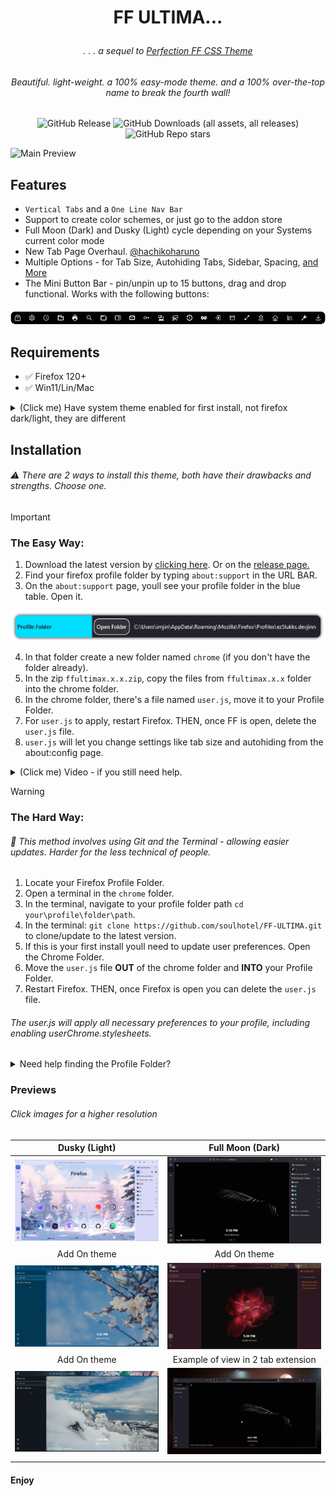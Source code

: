 # <p align="center"> FF ULTIMA... </p>

###### <p align="center">. . . a sequel to [Perfection FF CSS Theme](https://github.com/soulhotel/Perfection-Firefox-CSS-Theme) </p>

###### <p align="center">Beautiful. light-weight. a 100% easy-mode theme. and a 100% over-the-top name to break the fourth wall!</p>

<div align="center">

![GitHub Release](https://img.shields.io/github/v/release/soulhotel/FF-CSS-ULTIMA?style=for-the-badge) ![GitHub Downloads (all assets, all releases)](https://img.shields.io/github/downloads/soulhotel/ff-ultima/total?style=for-the-badge&color=blue) ![GitHub Repo stars](https://img.shields.io/github/stars/soulhotel/FF-CSS-ULTIMA?style=for-the-badge)

</div>

![Main Preview](doc/preview/prev1.gif)

## Features

- `Vertical Tabs` and a `One Line Nav Bar`
- Support to create color schemes, or just go to the addon store
- Full Moon (Dark) and Dusky (Light) cycle depending on your Systems current color mode
- New Tab Page Overhaul. [@hachikoharuno](https://github.com/hachikoharuno/Beautiful-newtab-Firefox) 
- Multiple Options - for Tab Size, Autohiding Tabs, Sidebar, Spacing, [and More](doc/Modification.md)
- The Mini Button Bar - pin/unpin up to 15 buttons, drag and drop functional. Works with the following buttons:

![prevautohide](doc/preview/prevmini-bar.png)

## Requirements

- ✅ Firefox 120+
- ✅ Win11/Lin/Mac

<details>
<summary>(Click me) Have system theme enabled for first install, not firefox dark/light, they are different</summary>
  
![install1](doc/preview/install1.jpg) ![install2](doc/preview/install2.jpg)
</details>

## Installation

###### :warning: There are 2 ways to install this theme, both have their drawbacks and strengths. Choose one.

> [!IMPORTANT]
> ### The Easy Way:
> 1. Download the latest version by [clicking here](https://github.com/soulhotel/FF-ULTIMA/archive/refs/heads/main.zip). Or on the [release page.](https://github.com/soulhotel/FF-CSS-ULTIMA/releases/latest)
> 2. Find your firefox profile folder by typing `about:support` in the URL BAR.
> 3. On the `about:support` page, youll see your profile folder in the blue table. Open it.
>
> ![aboutsupport](doc/preview/about_support.png)
>
> 4. In that folder create a new folder named `chrome` (if you don't have the folder already).
> 5. In the zip `ffultimax.x.x.zip`, copy the files from `ffultimax.x.x` folder into the chrome folder.
> 6. In the chrome folder, there's a file named `user.js`, move it to your Profile Folder.
> 7. For `user.js` to apply, restart Firefox. THEN, once FF is open, delete the `user.js` file.
> 8. `user.js` will let you change settings like tab size and autohiding from the about:config page.

<details>
<summary>(Click me) Video - if you still need help.</summary>
  
https://github.com/soulhotel/FF-ULTIMA/assets/155501797/dbc7fc96-e975-4a6f-820d-f69efa04cf8e
</details>

> [!warning]
> ### The Hard Way:
> ###### 🔄 This method involves using Git and the Terminal - allowing easier updates. Harder for the less technical of people.
>
> 1. Locate your Firefox Profile Folder.
> 2. Open a terminal in the `chrome` folder.
> 3. In the terminal, navigate to your profile folder path `cd your\profile\folder\path`.
> 4. In the terminal: `git clone https://github.com/soulhotel/FF-ULTIMA.git` to clone/update to the latest version.
> 5. If this is your first install youll need to update user preferences. Open the Chrome Folder.
> 6. Move the `user.js` file **OUT** of the chrome folder and **INTO** your Profile Folder.
> 7. Restart Firefox. THEN, once Firefox is open you can delete the `user.js` file.
> ###### The user.js will apply all necessary preferences to your profile, including enabling userChrome.stylesheets.
>
>   <details> 
>     <summary> Need help finding the Profile Folder?</summary>
>     
> - Go to `about:profiles`
> - Your profile will say `This is the profile in use and...` Click the **Open Directory** button in the **Root Directory** row.
> - This will open your currently in-use Firefox Profile folder.
> 
> ![alt text](doc/preview/profilelocation.png)
> 
> - In that folder create a new folder named `chrome` (if you don't have the folder already).
>   </details>

### Previews

###### Click images for a higher resolution

|            Dusky (Light)            |          Full Moon (Dark)           |
| :---------------------------------: | :---------------------------------: |
| ![install1](doc/preview/prev2.png) | ![install1](doc/preview/prev3.gif) |
|            Add On theme             |            Add On theme             |
| ![install1](doc/preview/prev4.gif) | ![install1](doc/preview/prev5.gif) |
|            Add On theme             | Example of view in 2 tab extension  |
| ![install1](doc/preview/prev6.png) | ![install1](doc/preview/prev7.gif) |
|                                     |                                     |

#### Enjoy
